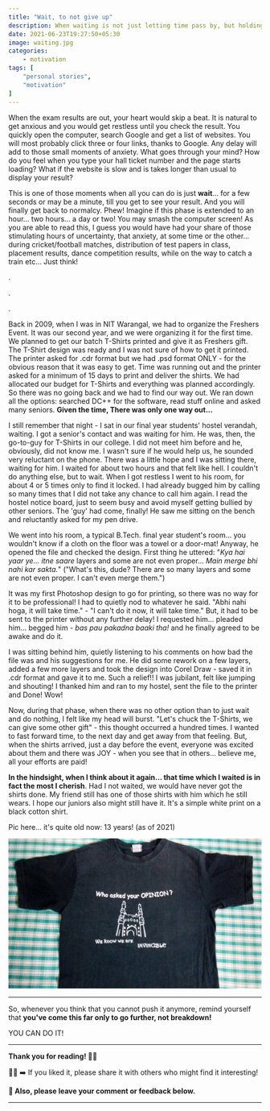 ```yaml
---
title: "Wait, to not give up"
description: When waiting is not just letting time pass by, but holding on to it
date: 2021-06-23T19:27:50+05:30
image: waiting.jpg
categories:
    - motivation
tags: [
    "personal stories",
    "motivation"
]
---
```


When the exam results are out, your heart would skip a beat. It is natural to get anxious and you would get restless until you check the result. You quickly open the computer, search Google and get a list of websites. You will most probably click three or four links, thanks to Google. Any delay will add to those small moments of anxiety. What goes through your mind?  How do you feel when you type your hall ticket number and the page starts loading? What if the website is slow and is takes longer than usual to display your result?

This is one of those moments when all you can do is just **wait**... for a few seconds or may be a minute, till you get to see your result. And you will finally get back to normalcy. Phew! Imagine if this phase is extended to an hour... two hours... a day or two! You may smash the computer screen! As you are able to read this, I guess you would have had your share of those stimulating hours of uncertainty, that anxiety, at some time or the other... during cricket/football matches, distribution of test papers in class, placement results, dance competition results, while on the way to catch a train etc... Just think!

.

.

.

Back in 2009, when I was in NIT Warangal, we had to organize the Freshers Event. It was our second year, and we were organizing it for the first time. We planned to get our batch T-Shirts printed and give it as Freshers gift. The T-Shirt design was ready and I was not sure of how to get it printed. The printer asked for .cdr format but we had .psd format ONLY - for the obvious reason that it was easy to get. Time was running out and the printer asked for a minimum of 15 days to print and deliver the shirts. We had allocated our budget for T-Shirts and everything was planned accordingly. So there was no going back and we had to find our way out. We ran down all the options: searched DC++ for the software, read stuff online and asked many seniors. **Given the time, There was only one way out...**

I still remember that night - I sat in our final year students' hostel verandah, waiting. I got a senior's contact and was waiting for him. He was, then, the go-to-guy for T-Shirts in our college. I did not meet him before and he, obviously, did not know me. I wasn't sure if he would help us, he sounded very reluctant on the phone. There was a little hope and  I was sitting there, waiting for him. I waited for about two hours and that felt like hell. I couldn't do anything else, but to wait. When I got restless I went to his room, for about 4 or 5 times only to find it locked. I had already bugged him by calling so many times that I did not take any chance to call him again. I read the hostel notice board, just to seem busy and avoid myself getting bullied by other seniors. The 'guy' had come, finally! He saw me sitting on the bench and reluctantly asked for my pen drive.

We went into his room, a typical B.Tech. final year student's room... you wouldn't know if a cloth on the floor was a towel or a door-mat! Anyway, he opened the file and checked the design. First thing he uttered: "*Kya hai yaar ye... itne saare* layers and some are not even proper... *Main merge bhi nahi kar sakta.*" ("What's this, dude? There are so many layers and some are not even proper. I can't even merge them.")

It was my first Photoshop design to go for printing, so there was no way for it to be professional! I had to quietly nod to whatever he said. "Abhi nahi hoga, it will take time." - "I can't do it now, it will take time." But, it had to be sent to the printer without any further delay! I requested him... pleaded him... begged him - *bas pau pakadna baaki tha!* and he finally agreed to be awake and do it.

I was sitting behind him, quietly listening to his comments on how bad the file was and his suggestions for me. He did some rework on a few layers, added a few more layers and took the design into Corel Draw - saved it in .cdr format and gave it to me. Such a relief!! I was jubilant, felt like jumping and shouting! I thanked him and ran to my hostel, sent the file to the printer and Done! Wow!

Now, during that phase, when there was no other option than to just wait and do nothing, I felt like my head will burst. "Let's chuck the T-Shirts, we can give some other gift" - this thought occurred a hundred times. I wanted to fast forward time, to the next day and get away from that feeling. But, when the shirts arrived, just a day before the event, everyone was excited about them and there was JOY - when you see that in others... believe me, all your efforts are paid!

**In the hindsight, when I think about it again... that time which I waited is in fact the most I cherish**. Had I not waited, we would have never got the shirts done. My friend still has one of those shirts with him which he still wears. I hope our juniors also might still have it. It's a simple white print on a black cotton shirt.

Pic here... it's quite old now: 13 years! (as of 2021)

![Hydies T-shirt](hydies.jpeg)

---

So, whenever you think that you cannot push it anymore, remind yourself that **you've come this far only to go further, not breakdown!**

YOU CAN DO IT!

---

**Thank you for reading! 🙏🏼**

👍🏼 ➡️ If you liked it, please share it with others who might find it interesting!

**💬 Also, please leave your comment or feedback below.**

---